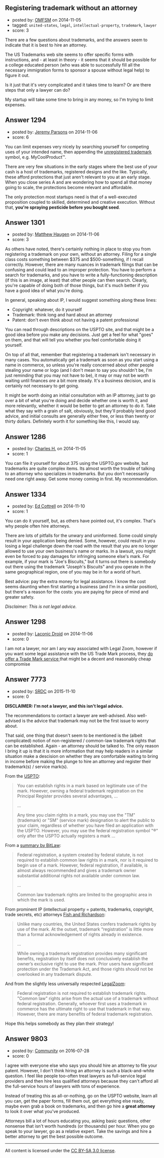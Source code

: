 ## Registering trademark without an attorney

- posted by: [OMFSM](https://stackexchange.com/users/5210285/omfsm) on 2014-11-05
- tagged: `united-states`, `legal`, `intellectual-property`, `trademark`, `lawyer`
- score: 3

<p>There are a few questions about trademarks, and the answers seem to indicate that it is best to hire an attorney.</p>

<p>The US Trademarks web site seems to offer specific forms with instructions, and - at least in theory - it seems that it should be possible for a college educated person (who was able to successfully fill all the necessary immigration forms to sponsor a spouse without legal help) to figure it out.</p>

<p>Is it just that it's very complicated and it takes time to learn? Or are there steps that only a lawyer can do?</p>

<p>My startup will take some time to bring in any money, so I'm trying to limit expenses.</p>



## Answer 1294

- posted by: [Jeremy Parsons](https://stackexchange.com/users/497810/jeremy-parsons) on 2014-11-06
- score: 6

<p>You can limit expenses very nicely by searching yourself for competing uses of your intended name, then appending the <a href="http://en.wikipedia.org/wiki/Unregistered_trademark">unregistered trademark</a> symbol, e.g. MyCoolProduct™.</p>

<p>There are very few situations in the early stages where the best use of your cash is a host of trademarks, registered designs and the like. Typically, these afford protections that just aren't relevant to you at an early stage. When you close series A and are wondering how to spend all that money going to scale, the protections become relevant and affordable.</p>

<p>The only protection most startups need is that of a well-executed proposition coupled to skilled, determined and creative execution. Without that, <strong>you're spraying pesticide before you bought seed</strong>.</p>



## Answer 1301

- posted by: [Matthew Haugen](https://stackexchange.com/users/1325646/matthew-haugen) on 2014-11-06
- score: 3

<p>As others have noted, there's certainly nothing in place to stop you from registering a trademark on your own, without an attorney. Filing for a single class costs something between $375 and $500-something, if I recall correctly. However, there are many nuances in trademark filings that can be confusing and could lead to an improper protection. You have to perform a search for trademarks, and you have to write a fully-functioning description (if this is an image, at least) that other people can then search. Clearly, you're capable of doing both of those things, but it's much better if you have a good idea of what you're doing.</p>

<p>In general, speaking about IP, I would suggest something along these lines:</p>

<ul>
<li>Copyright: whatever, do it yourself</li>
<li>Trademark: think long and hard about an attorney</li>
<li>Patent: don't even think about not having a patent professional</li>
</ul>

<p>You can read through descriptions on the USPTO site, and that might be a good idea before you make any decisions. Just get a feel for what "goes" on them, and that will tell you whether you feel comfortable doing it yourself.</p>

<p>On top of all that, remember that registering a trademark isn't necessary in many cases. You automatically get a trademark as soon as you start using a name in commerce, so unless you're really concerned about other people stealing your name or logo (and I don't mean to say you shouldn't be, I'm just reminding that you may not have to be), it may or may not be worth waiting until finances <em>are</em> a bit more steady. It's a business decision, and is certainly not necessary to get going.</p>

<p>It might be worth doing an initial consultation with an IP attorney, just to go over a bit of what you're doing and decide whether one is worth it, and more relevantly, whether it would be better to get an attorney to do it. Take what they say with a grain of salt, obviously, but they'll probably lend good advice, and initial consults are generally either free, or less than twenty or thirty dollars. Definitely worth it for something like this, I would say.</p>



## Answer 1286

- posted by: [Charles H.](https://stackexchange.com/users/1712396/charles-h) on 2014-11-05
- score: 1

<p>You can file it yourself for about 375 using the USPTO.gov website, but trademarks are quite complex items.  Its almost worth the trouble of talking to an attorney who specializes in trademarks.  But you don't necessarily need one right away.  Get some money coming in first.  My recommendation.</p>



## Answer 1334

- posted by: [Ed Cottrell](https://stackexchange.com/users/2348349/ed-cottrell) on 2014-11-10
- score: 1

<p>You can do it yourself, but, as others have pointed out, it's complex. That's why people often hire attorneys.</p>

<p>There are lots of pitfalls for the unwary and uninformed. Some could simply result in your application being denied. Some, however, could result in you losing a legal challenge down the road with the result that you are no longer allowed to use your own business's name or marks. In a lawsuit, you might even be forced to pay damages for infringing someone else's mark. For example, if your mark is "Joe's Biscuits," but it turns out there is somebody out there using the trademark "Joseph's Biscuits" and you operate in the same geographical region, one of you may be in for a world of hurt.</p>

<p>Best advice: pay the extra money for legal assistance. I know the cost seems daunting when first starting a business (and I'm in a similar position), but there's a reason for the costs: you are paying for piece of mind and greater safety. </p>

<p><em>Disclaimer: This is not legal advice.</em></p>



## Answer 1298

- posted by: [Laconic Droid](https://stackexchange.com/users/3920235/laconic-droid) on 2014-11-06
- score: 0

<p>I am not a lawyer, nor am I any way associated with Legal Zoom, however if you want some legal assistance with the US Trade Mark process, they <a href="http://www.legalzoom.com/trademarks/trademarks-overview.html" rel="nofollow">do offer a Trade Mark service </a>that might be a decent and reasonably cheap compromise</p>



## Answer 7773

- posted by: [SRDC](https://stackexchange.com/users/5438059/srdc) on 2015-11-10
- score: 0

<p><strong>DISCLAIMER: I'm not a lawyer, and this isn't legal advice.</strong></p>

<p>The recommendations to contact a lawyer are well-advised. Also well-advised is the advice that trademark may not be the first issue to worry about.</p>

<p>That said, one thing that doesn't seem to be mentioned is the (albeit complicated) notion of non-registered / common-law trademark rights that can be established. Again - an attorney should be talked to. The only reason I bring it up is that it is more information that may help readers in a similar situation make a descision on whether they are comfortable waiting to bring in income before making the plunge to hire an attorney and register their trademark(s) / service mark(s).</p>

<p>From the <a href="http://www.uspto.gov/trademarks/basics/register.jsp" rel="nofollow">USPTO</a>:</p>

<blockquote>
  <p>You can establish rights in a mark based on legitimate use of the mark. However, owning a federal trademark registration on the Principal Register provides several advantages, ...</p>
  
  <p>...</p>
  
  <p>Any time you claim rights in a mark, you may use the "TM" (trademark) or "SM" (service mark) designation to alert the public to your claim, regardless of whether you have filed an application with the USPTO. However, you may use the federal registration symbol "®" only after the USPTO actually registers a mark ...</p>
</blockquote>

<p>From a <a href="http://www.bitlaw.com/trademark/common.html" rel="nofollow">summary by BitLaw</a>:</p>

<blockquote>
  <p>Federal registration, a system created by federal statute, is not required to establish common law rights in a mark, nor is it required to begin use of a mark. However, federal registration, if available, is almost always recommended and gives a trademark owner substantial additional rights not available under common law.</p>
  
  <p>...</p>
  
  <p>Common law trademark rights are limited to the geographic area in which the mark is used.</p>
</blockquote>

<p>From prominent IP (intellectual property = patents, trademarks, copyright, trade secrets, etc) attorneys <a href="http://www.fr.com/news/prior-user-vs-federal-registrant-whose-mark-is-it-anyway1/" rel="nofollow">Fish and Richardson</a>:</p>

<blockquote>
  <p>Unlike many countries, the United States confers trademark rights by use of the mark. At the outset, trademark “registration” is little more than a formal acknowledgement of rights already in existence. </p>
  
  <p>...</p>
  
  <p>While owning a trademark registration provides many significant benefits, registration by itself does not conclusively establish the owner’s exclusive right to use the mark. Prior users have significant protection under the Trademark Act, and those rights should not be overlooked in any trademark dispute.</p>
</blockquote>

<p>And from the slightly less universally respected <a href="https://www.legalzoom.com/knowledge/trademark/faq/common-law-trademark-rights" rel="nofollow">LegalZoom</a>:</p>

<blockquote>
  <p>Federal registration is not required to establish trademark rights. "Common law" rights arise from the actual use of a trademark without federal registration. Generally, whoever first uses a trademark in commerce has the ultimate right to use that trademark in that way. However, there are many benefits of federal trademark registration. </p>
</blockquote>

<p>Hope this helps somebody as they plan their strategy!</p>



## Answer 9803

- posted by: [Community](https://stackexchange.com/users/-1/community) on 2016-07-28
- score: 0

<p>I agree with everyone else who says you should hire an attorney to file your patent. However, I don't think hiring an attorney is such a black-and-white question. I feel like people too-often treat lawyers as full-service legal providers and then hire less qualified attorneys because they can't afford all the full-service hours of lawyers with tons of experience.</p>

<p>Instead of treating this as all-or-nothing, go on the USPTO website, learn all you can, get the paper forms, fill them out, get everything else ready, maybe even grab a book on trademarks, and then go hire a <strong>great attorney</strong> to look it over what you've produced.</p>

<p>Attorneys bill a lot of hours educating you, asking basic questions, other nonsense that isn't worth hundreds (or thousands) per hour. When you go speak to your lawyer, go as a relative expert. Take the savings and hire a better attorney to get the best possible outcome.</p>




---

All content is licensed under the [CC BY-SA 3.0 license](https://creativecommons.org/licenses/by-sa/3.0/).
